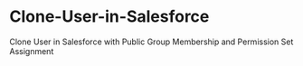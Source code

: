 # Clone-User-in-Salesforce
Clone User in Salesforce with Public Group Membership and Permission Set Assignment

